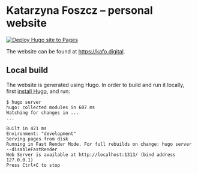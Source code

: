 # Katarzyna Foszcz – personal website

[![Deploy Hugo site to Pages](https://github.com/KasiaFoszcz/kafo.digital/actions/workflows/pages.yml/badge.svg)](https://github.com/KasiaFoszcz/kafo.digital/actions/workflows/pages.yml)

The website can be found at <https://kafo.digital>.

## Local build

The website is generated using Hugo. In order to build and run it locally, first
[install Hugo](https://gohugo.io/installation/), and run:

```console
$ hugo server
hugo: collected modules in 607 ms
Watching for changes in ...
...

Built in 421 ms
Environment: "development"
Serving pages from disk
Running in Fast Render Mode. For full rebuilds on change: hugo server --disableFastRender
Web Server is available at http://localhost:1313/ (bind address 127.0.0.1)
Press Ctrl+C to stop
```
